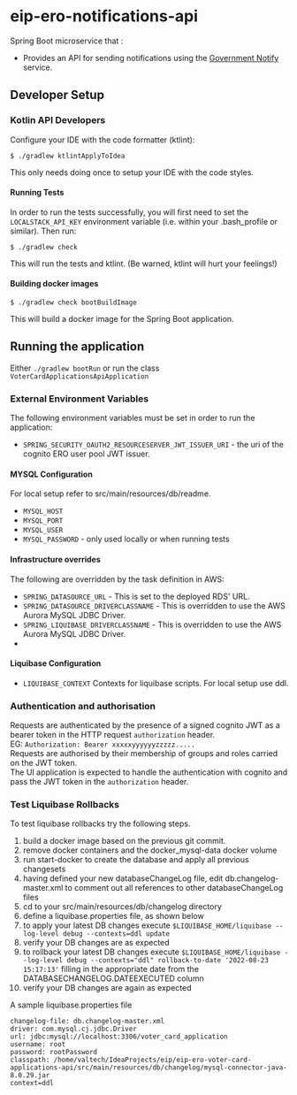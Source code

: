# eip-ero-notifications-api
Spring Boot microservice that :
- Provides an API for sending notifications using the [Government Notify](https://www.notifications.service.gov.uk/documentation) service.

## Developer Setup
### Kotlin API Developers

Configure your IDE with the code formatter (ktlint):
```
$ ./gradlew ktlintApplyToIdea
```
This only needs doing once to setup your IDE with the code styles.

#### Running Tests
In order to run the tests successfully, you will first need to set the `LOCALSTACK_API_KEY` environment variable (i.e.
within your .bash_profile or similar). Then run:
```
$ ./gradlew check
```
This will run the tests and ktlint. (Be warned, ktlint will hurt your feelings!)

#### Building docker images
```
$ ./gradlew check bootBuildImage
```
This will build a docker image for the Spring Boot application.

## Running the application
Either `./gradlew bootRun` or run the class `VoterCardApplicationsApiApplication`

### External Environment Variables
The following environment variables must be set in order to run the application:
* `SPRING_SECURITY_OAUTH2_RESOURCESERVER_JWT_ISSUER_URI` - the uri of the cognito ERO user pool JWT issuer.

#### MYSQL Configuration
For local setup refer to src/main/resources/db/readme.
* `MYSQL_HOST`
* `MYSQL_PORT`
* `MYSQL_USER`
* `MYSQL_PASSWORD` - only used locally or when running tests

#### Infrastructure overrides
The following are overridden by the task definition in AWS:
* `SPRING_DATASOURCE_URL` - This is set to the deployed RDS' URL.
* `SPRING_DATASOURCE_DRIVERCLASSNAME` - This is overridden to use the AWS Aurora MySQL JDBC Driver.
* `SPRING_LIQUIBASE_DRIVERCLASSNAME` - This is overridden to use the AWS Aurora MySQL JDBC Driver.
*
#### Liquibase Configuration
* `LIQUIBASE_CONTEXT` Contexts for liquibase scripts.
  For local setup use ddl.

### Authentication and authorisation
Requests are authenticated by the presence of a signed cognito JWT as a bearer token in the HTTP request `authorization` header.  
EG: `Authorization: Bearer xxxxxyyyyyyzzzzz.....`  
Requests are authorised by their membership of groups and roles carried on the JWT token.  
The UI application is expected to handle the authentication with cognito and pass the JWT token in the `authorization` header.

### Test Liquibase Rollbacks
To test liquibase rollbacks try the following steps.
1. build a docker image based on the previous git commit.
2. remove docker containers and the docker_mysql-data docker volume
3. run start-docker to create the database and apply all previous changesets
4. having defined your new databaseChangeLog file, edit db.changelog-master.xml to comment out all references to other databaseChangeLog files
5. cd to your src/main/resources/db/changelog directory
6. define a liquibase.properties file, as shown below
7. to apply your latest DB changes execute `$LIQUIBASE_HOME/liquibase --log-level debug --contexts=ddl update`
8. verify your DB changes are as expected
9. to rollback your latest DB changes execute `$LIQUIBASE_HOME/liquibase --log-level debug --contexts="ddl" rollback-to-date '2022-08-23 15:17:13'` filling in the appropriate date from the DATABASECHANGELOG.DATEEXECUTED column
10. verify your DB changes are again as expected

A sample liquibase.properties file

```shell
changelog-file: db.changelog-master.xml
driver: com.mysql.cj.jdbc.Driver
url: jdbc:mysql://localhost:3306/voter_card_application
username: root
password: rootPassword
classpath: /home/valtech/IdeaProjects/eip/eip-ero-voter-card-applications-api/src/main/resources/db/changelog/mysql-connector-java-8.0.29.jar
context=ddl
```